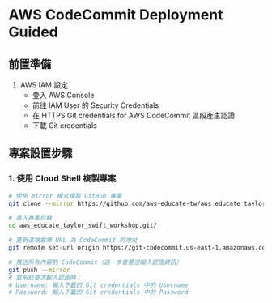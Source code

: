 # AWS CodeCommit Deployment Guided 

## 前置準備

1. AWS IAM 設定
   - 登入 AWS Console
   - 前往 IAM User 的 Security Credentials
   - 在 HTTPS Git credentials for AWS CodeCommit 區段產生認證
   - 下載 Git credentials

## 專案設置步驟

### 1. 使用 Cloud Shell 複製專案

```bash
# 使用 mirror 模式複製 GitHub 專案
git clone --mirror https://github.com/aws-educate-tw/aws_educate_taylor_swift_workshop.git

# 進入專案目錄
cd aws_educate_taylor_swift_workshop.git/

# 更新遠端倉庫 URL 為 CodeCommit 的地址
git remote set-url origin https://git-codecommit.us-east-1.amazonaws.com/v1/repos/aws_educate_taylor_swift_workshop

# 推送所有內容到 CodeCommit（這一步會要求輸入認證資訊）
git push --mirror
# 當系統要求輸入認證時：
# Username: 輸入下載的 Git credentials 中的 Username
# Password: 輸入下載的 Git credentials 中的 Password
```